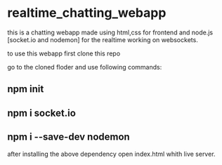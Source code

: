 # realtime_chatting_webapp

this is a chatting webapp made using html,css for frontend and node.js [socket.io and nodemon] for the realtime working on websockets.

to use this webapp first clone this repo

go to the cloned floder and use following commands:
## npm init
## npm i socket.io
## npm i --save-dev nodemon

after installing the above dependency open index.html whith live server.
